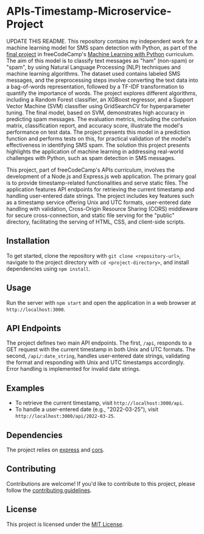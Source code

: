 # APIs-Timestamp-Microservice-Project
UPDATE THIS README. This repository contains my independent work for a machine learning model for SMS spam detection with Python, as part of the [final project](https://www.freecodecamp.org/learn/machine-learning-with-python/machine-learning-with-python-projects/neural-network-sms-text-classifier) in freeCodeCamp's [Machine Learning with Python](https://www.freecodecamp.org/learn/machine-learning-with-python/#machine-learning-with-python-projects) curriculum. The aim of this model is to classify text messages as "ham" (non-spam) or "spam", by using Natural Language Processing (NLP) techniques and machine learning algorithms. The dataset used contains labeled SMS messages, and the preprocessing steps involve converting the text data into a bag-of-words representation, followed by a TF-IDF transformation to quantify the importance of words. The project explores different algorithms, including a Random Forest classifier, an XGBoost regressor, and a Support Vector Machine (SVM) classifier using GridSearchCV for hyperparameter tuning. The final model, based on SVM, demonstrates high accuracy in predicting spam messages. The evaluation metrics, including the confusion matrix, classification report, and accuracy score, illustrate the model's performance on test data. The project presents this model in a prediction function and performs tests on this, for practical validation of the model's effectiveness in identifying SMS spam. The solution this project presents highlights the application of machine learning in addressing real-world challenges with Python, such as spam detection in SMS messages.

This project, part of freeCodeCamp's APIs curriculum, involves the development of a Node.js and Express.js web application. The primary goal is to provide timestamp-related functionalities and serve static files. The application features API endpoints for retrieving the current timestamp and handling user-entered date strings. The project includes key features such as a timestamp service offering Unix and UTC formats, user-entered date handling with validation, Cross-Origin Resource Sharing (CORS) middleware for secure cross-connection, and static file serving for the "public" directory, facilitating the serving of HTML, CSS, and client-side scripts.

## Installation

To get started, clone the repository with `git clone <repository-url>`, navigate to the project directory with `cd <project-directory>`, and install dependencies using `npm install`.

## Usage

Run the server with `npm start` and open the application in a web browser at `http://localhost:3000`.

## API Endpoints

The project defines two main API endpoints. The first, `/api`, responds to a GET request with the current timestamp in both Unix and UTC formats. The second, `/api/:date_string`, handles user-entered date strings, validating the format and responding with Unix and UTC timestamps accordingly. Error handling is implemented for invalid date strings.

## Examples

- To retrieve the current timestamp, visit `http://localhost:3000/api`.
- To handle a user-entered date (e.g., "2022-03-25"), visit `http://localhost:3000/api/2022-03-25`.

## Dependencies

The project relies on [express](https://www.npmjs.com/package/express) and [cors](https://www.npmjs.com/package/cors).

## Contributing

Contributions are welcome! If you'd like to contribute to this project, please follow the [contributing guidelines](CONTRIBUTING.md).

## License

This project is licensed under the [MIT License](LICENSE).

